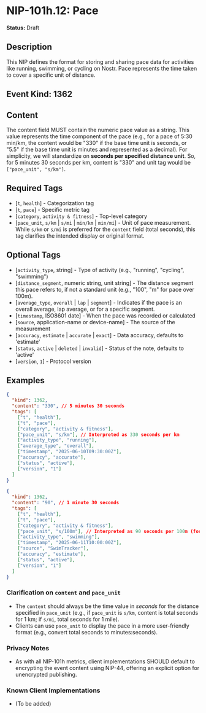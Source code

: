 # NIP-101h.12: Pace

**Status:** Draft

## Description
This NIP defines the format for storing and sharing pace data for activities like running, swimming, or cycling on Nostr. Pace represents the time taken to cover a specific unit of distance.

## Event Kind: 1362

## Content
The content field MUST contain the numeric pace value as a string. This value represents the time component of the pace (e.g., for a pace of 5:30 min/km, the content would be "330" if the base time unit is seconds, or "5.5" if the base time unit is minutes and represented as a decimal).
For simplicity, we will standardize on **seconds per specified distance unit**.
So, for 5 minutes 30 seconds per km, content is "330" and unit tag would be `["pace_unit", "s/km"]`.

## Required Tags
- [`t`, `health`] - Categorization tag
- [`t`, `pace`] - Specific metric tag
- [`category`, `activity & fitness`] - Top-level category
- [`pace_unit`, `s/km` | `s/mi` | `min/km` | `min/mi`] - Unit of pace measurement. While `s/km` or `s/mi` is preferred for the `content` field (total seconds), this tag clarifies the intended display or original format.

## Optional Tags
- [`activity_type`, string] - Type of activity (e.g., "running", "cycling", "swimming")
- [`distance_segment`, numeric string, unit string] - The distance segment this pace refers to, if not a standard unit (e.g., "100", "m" for pace over 100m).
- [`average_type`, `overall` | `lap` | `segment`] - Indicates if the pace is an overall average, lap average, or for a specific segment.
- [`timestamp`, ISO8601 date] - When the pace was recorded or calculated
- [`source`, application-name or device-name] - The source of the measurement
- [`accuracy`, `estimate` | `accurate` | `exact`] - Data accuracy, defaults to 'estimate'
- [`status`, `active` | `deleted` | `invalid`] - Status of the note, defaults to 'active'
- [`version`, `1`] - Protocol version

## Examples
```json
{
  "kind": 1362,
  "content": "330", // 5 minutes 30 seconds
  "tags": [
    ["t", "health"],
    ["t", "pace"],
    ["category", "activity & fitness"],
    ["pace_unit", "s/km"], // Interpreted as 330 seconds per km
    ["activity_type", "running"],
    ["average_type", "overall"],
    ["timestamp", "2025-06-10T09:30:00Z"],
    ["accuracy", "accurate"],
    ["status", "active"],
    ["version", "1"]
  ]
}
```

```json
{
  "kind": 1362,
  "content": "90", // 1 minute 30 seconds
  "tags": [
    ["t", "health"],
    ["t", "pace"],
    ["category", "activity & fitness"],
    ["pace_unit", "s/100m"], // Interpreted as 90 seconds per 100m (for swimming)
    ["activity_type", "swimming"],
    ["timestamp", "2025-06-11T10:00:00Z"],
    ["source", "SwimTracker"],
    ["accuracy", "estimate"],
    ["status", "active"],
    ["version", "1"]
  ]
}
```

### Clarification on `content` and `pace_unit`
- The `content` should always be the time value in *seconds* for the distance specified in `pace_unit` (e.g., if `pace_unit` is `s/km`, content is total seconds for 1 km; if `s/mi`, total seconds for 1 mile).
- Clients can use `pace_unit` to display the pace in a more user-friendly format (e.g., convert total seconds to minutes:seconds).

### Privacy Notes
- As with all NIP-101h metrics, client implementations SHOULD default to encrypting the event content using NIP-44, offering an explicit option for unencrypted publishing.

### Known Client Implementations
- (To be added) 